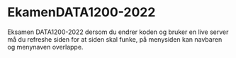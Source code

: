 # EkamenDATA1200-2022
Eksamen DATA1200-2022
dersom du endrer koden og bruker en live server må du refreshe siden for at siden skal funke, på menysiden kan navbaren og menynaven overlappe. 